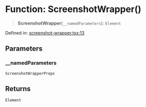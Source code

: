 # Function: ScreenshotWrapper()

> **ScreenshotWrapper**(`__namedParameters`): `Element`

Defined in: [screenshot-wrapper.tsx:13](https://github.com/GeoDaCenter/openassistant/blob/a9f2271d1019f6c25c10dd4b3bdb64fcf16999b2/packages/ui/src/components/screenshot-wrapper.tsx#L13)

## Parameters

### \_\_namedParameters

`ScreenshotWrapperProps`

## Returns

`Element`
